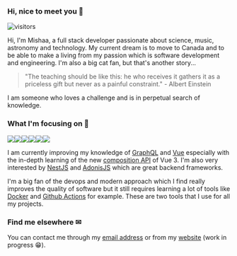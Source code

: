 
### Hi, nice to meet you 👋
![visitors](https://visitor-badge.glitch.me/badge?page_id=SirMishaa)

Hi, I'm Mishaa, a full stack developer passionate about science, music, astronomy and technology. My current dream is to move to Canada and to be able to make a living from my passion which is software development and engineering. I'm also a big cat fan, but that's another story...

> "The teaching should be like this: he who receives it gathers it as a priceless gift but never as a painful constraint." -  Albert Einstein

I am someone who loves a challenge and is in perpetual search of knowledge.

### What I'm focusing on 👀
<img src="https://img.shields.io/badge/Typescript-007acc?logo=Typescript&logoColor=white&style=for-the-badge"/><img src="https://img.shields.io/badge/tailwindcss%20-%2338B2AC.svg?&style=for-the-badge&logo=tailwind-css&logoColor=white"/><img src="https://img.shields.io/badge/vuejs%20-%2335495e.svg?&style=for-the-badge&logo=vue.js&logoColor=%234FC08D"/><img src="https://img.shields.io/badge/nestjs%20-%23E0234E.svg?&style=for-the-badge&logo=nestjs&logoColor=white" /><img src="https://img.shields.io/badge/GraphQL-E10098?logo=graphql&logoColor=white&style=for-the-badge"/><img src="https://img.shields.io/badge/docker%20-%230db7ed.svg?&style=for-the-badge&logo=docker&logoColor=white"/>

I am currently improving my knowledge of [GraphQL](https://graphql.org/) and [Vue](https://vuejs.org/) especially with the in-depth learning of the new [composition API](https://composition-api.vuejs.org/) of Vue 3.
I'm also very interested by [NestJS](https://nestjs.com/) and [AdonisJS](https://adonisjs.com/) which are great backend frameworks.

I'm a big fan of the devops and modern approach which I find really improves the quality of software but it still requires learning a lot of tools like [Docker](https://www.docker.com/) and [Github Actions](https://github.com/features/actions) for example. These are two tools that I use for all my projects.

### Find me elsewhere ✉
You can contact me through my [email address](mailto:mishapro@mm.st?subject=Hello%2C%20I've%20seen%20your%20Github%20profile%20!) or from my [website](https://mishaa.dev) (work in progress 😁).

